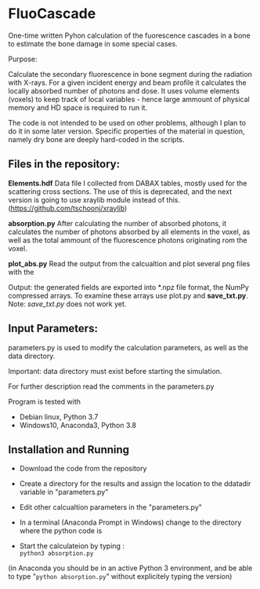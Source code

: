 # FluoCascade

One-time written Pyhon calculation of the fuorescence cascades in a bone to estimate the bone damage in some special cases.

Purpose:

Calculate the secondary fluorescence in bone segment during the radiation with X-rays. For a given incident energy and beam profile it calculates the locally absorbed number of photons and dose. It uses volume elements (voxels) to keep track of local variables - hence large ammount of physical memory and HD space is required to run it.

The code is not intended to be used on other problems, although I plan to do it in some later version. Specific properties of the material in question, namely dry bone are deeply hard-coded in the scripts. 

## Files in the repository:

**Elements.hdf**
Data file I collected from DABAX tables, mostly used for the scattering cross sections. The use of this is deprecated, and the next version is going to use xraylib module instead of this. (https://github.com/tschoonj/xraylib)

**absorption.py**
After calculating the number of absorbed photons, it calculates the number of photons absorbed by all elements in the voxel, as well as the total ammount of the fluorescence photons originating rom the voxel. 

**plot_abs.py**
Read the output from the calcualtion and plot several png files with the 

Output:
the generated fields are exported into *.npz file format, the NumPy compressed arrays. To examine these arrays use plot.py and **save_txt.py**.  
Note: *save_txt.py* does not work yet.

## Input Parameters: 

parameters.py is used to modify the calculation parameters, as well as the data directory. 

Important: data directory must exist before starting the simulation.

For further description read the comments in the parameters.py

Program is tested with  
- Debian linux, Python 3.7
- Windows10, Anaconda3, Python 3.8

## Installation and Running

- Download the code from the repository

- Create a directory for the results and assign the location to the ddatadir variable in "parameters.py"

- Edit other calcualtion parameters in the "parameters.py"

- In a terminal (Anaconda Prompt in Windows) change to the directory where the python code is

- Start the calculateion by typing :  
`python3 absorption.py`

(in Anaconda you should be in an active Python 3 environment, and be able to type "`python absorption.py`" without explicitely typing the version)

